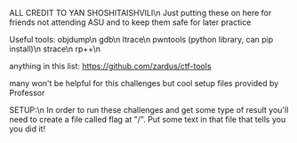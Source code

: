 ALL CREDIT TO YAN SHOSHITAISHVILI\n
Just putting these on here for friends not attending ASU and to keep them safe for later practice


Useful tools:
objdump\n
gdb\n
ltrace\n
pwntools (python library, can pip install)\n
strace\n
rp++\n

anything in this list: 
https://github.com/zardus/ctf-tools

many won't be helpful for this challenges but cool setup files provided by Professor


SETUP:\n
In order to run these challenges and get some type of result you'll need to create a file called flag at "/". Put some text in that file that tells you you did it!
